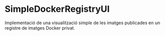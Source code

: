 # SimpleDockerRegistryUI
Implementació de una visualització simple de les imatges publicades en un registre de imatges Docker privat.
